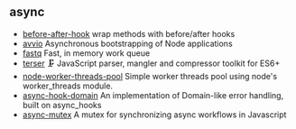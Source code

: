 ## async

- [before-after-hook](https://github.com/gr2m/before-after-hook) wrap methods with before/after hooks
- [avvio](https://github.com/fastify/avvio) Asynchronous bootstrapping of Node applications
- [fastq](https://github.com/mcollina/fastq) Fast, in memory work queue
- [terser](https://github.com/terser/terser) 🗜 JavaScript parser, mangler and compressor toolkit for ES6+
- [node-worker-threads-pool](https://github.com/SUCHMOKUO/node-worker-threads-pool) Simple worker threads pool using node's worker_threads module.
- [async-hook-domain](https://github.com/tapjs/async-hook-domain) An implementation of Domain-like error handling, built on async_hooks
- [async-mutex](https://github.com/DirtyHairy/async-mutex) A mutex for synchronizing async workflows in Javascript